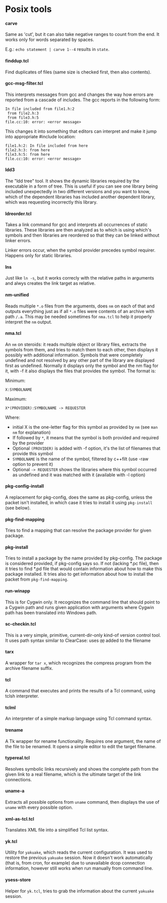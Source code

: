 Posix tools
===========

#### carve

Same as 'cut', but it can also take negative ranges to count from the end. It works only for words separated by spaces.

E.g.: `echo statement | carve 1--4` results in `state`.

#### finddup.tcl

Find duplicates of files (same size is checked first, then also contents).

#### gcc-msg-filter.tcl

This interprets messages from gcc and changes the way how errors are reported from a cascade of includes.
The gcc reports in the following form:

    In file included from file1.h:2
     from file2.h:3
     from file3.h:5
    file.cc:10: error: <error message>

This changes it into something that editors can interpret and make it jump into appropriate #include location:

    file1.h:2: In file included from here
    file2.h:3: from here
    file3.h:5: from here
    file.cc:10: error: <error message>

#### ldd3

The "ldd tree" tool. It shows the dynamic libraries required by the executable in a form of tree.
This is useful if you can see one library being included unexpectedly in two different versions
and you want to know, which of the dependent libraries has included another dependent library,
which was requesting incorrectly this library.

#### ldreorder.tcl

Takes a link command for gcc and interprets all occurrences of static libraries. These libraries
are then analyzed as to which is using which's symbols and then libraries are reordered so that
they can be linked without linker errors.

Linker errors occur, when the symbol provider precedes symbol requirer. Happens only for static
libraries. 

#### lns

Just like `ln -s`, but it works correcly with the relative paths in arguments and alwys
creates the link target as relative.

#### nm-unified

Reads multiple `*.o` files from the arguments, does `nm` on each of that and outputs everything
just as if all `*.o` files were contents of an archive with path `/.a`. This may be needed sometimes
for `nma.tcl` to help it properly interpret the `nm` output.

#### nma.tcl

An `nm` on steroids: it reads multiple object or library files, extracts the symbols from them,
and tries to match them to each other, then displays it possibly with additional information.
Symbols that were completely undefined and not resolved by any other part of the library are
displayed first as undefined. Normally it displays only the symbol and the nm flag for it,
with -f it also displays the files that provides the symbol. The format is:

Minimum:

    X:SYMBOLNAME

Maximum:

	X*(PROVIDER):SYMBOLNAME -> REQUESTER

Where:
* initial X is the one-letter flag for this symbol as provided by `nm` (see `man nm` for explanation)
* If followed by `*`, it means that the symbol is both provided and required by the provider
* Optional `(PROVIDER)` is added with -f option, it's the list of filenames that provide this symbol
* `SYMBOLNAME` is the name of the symbol, filtered by c++filt (use -raw option to prevent it)
* Optional `-> REQUESTER` shows the libraries where this symbol occurred as undefined and it was matched with it (available with -l option)

#### pkg-config-install

A replacement for pkg-config, does the same as pkg-config, unless the packet isn't installed, in
which case it tries to install it using `pkg-install` (see below).

#### pkg-find-mapping

Tries to find a mapping that can resolve the package provider for given package.

#### pkg-install

Tries to install a package by the name provided by pkg-config. The package is considered provided,
if pkg-config says so. If not (lacking *.pc file), then it tries to find *.pd file that would contain
information about how to make this package installed. It tries also to get information about how
to install the packet from `pkg-find-mapping`.

#### run-winapp

This is for Cygwin only. It recognizes the command line that should point to a Cygwin path and
runs given application with arguments where Cygwin path has been translated into Windows path.

#### sc-checkin.tcl

This is a very simple, primitive, current-dir-only kind-of version control tool. It uses path
syntax similar to ClearCase: uses `@@` added to the filename

#### tarx

A wrapper for `tar x`, which recognizes the compress program from the archive filename suffix.

#### tcl

A command that executes and prints the results of a Tcl command, using tclsh interpreter.

#### tclml

An interpreter of a simple markup language using Tcl command syntax.

#### trename

A Tk wrapper for rename functionality. Requires one argument, the name of the file to be renamed.
It opens a simple editor to edit the target filename.

#### typereal.tcl

Resolves symbolic links recursively and shows the complete path from the given link to a
real filename, which is the ultimate target of the link connections.

#### uname-a

Extracts all possible options from `uname` command, then displays the use of `uname` with every
possible option.

#### xml-as-tcl.tcl

Translates XML file into a simplified Tcl list syntax.

#### yk.tcl

Utility for `yakuake`, which reads the current configuration. It was used to restore the previous
`yakuake` session. Now it doesn't work automatically (that is, from cron, for
example) due to unavailable dcop connection information, however still works when run
manually from command line.

#### ysess-store

Helper for `yk.tcl`, tries to grab the information about the current `yakuake` session.

